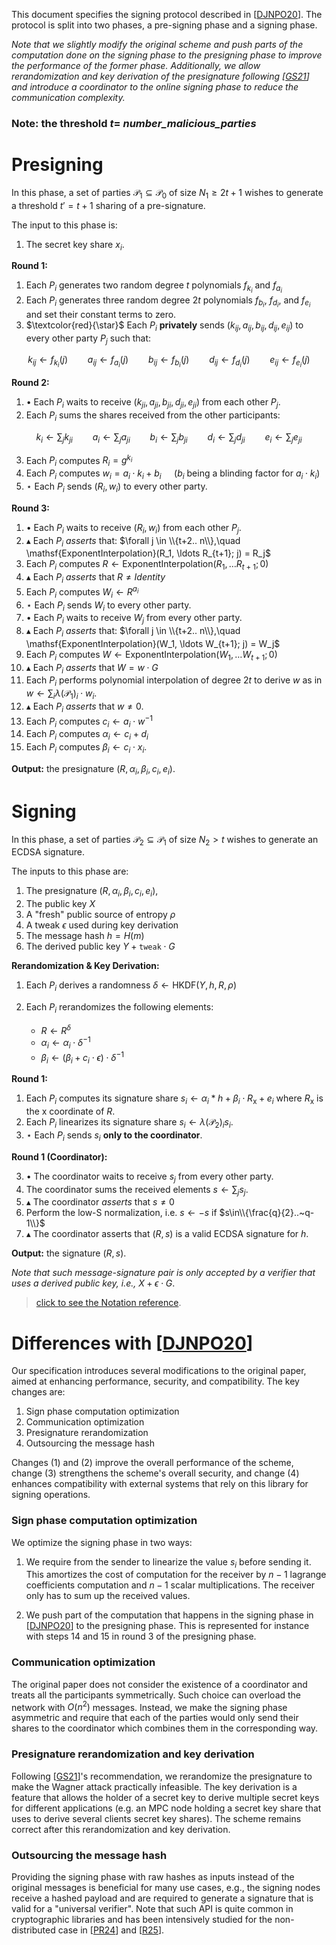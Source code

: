 This document specifies the signing protocol described in [[DJNPO20](https://eprint.iacr.org/2020/501)].
The protocol is split into two phases, a pre-signing phase and a signing phase.

*Note that we slightly modify the original scheme and push parts of the computation done on the signing phase to the presigning phase to improve the performance of the former phase. Additionally, we allow rerandomization and key derivation of the presignature following [[GS21](https://eprint.iacr.org/2021/1330.pdf)] and introduce a coordinator to the online signing phase to reduce the communication complexity.*

### Note: the threshold $t =$ *number_malicious_parties*

# Presigning

In this phase, a set of parties $\mathcal{P}_1 \subseteq \mathcal{P}_0$
of size $N_1 \geq 2t +1$ wishes to generate a threshold $t' = t + 1$ sharing
of a pre-signature.

The input to this phase is:

1) The secret key share $x_i$.

**Round 1:**

1. Each $P_i$ generates two random degree $t$ polynomials $f_{k_i}$ and $f_{a_i}$
2. Each $P_i$ generates three random degree $2t$ polynomials $f_{b_i}$, $f_{d_i}$, and $f_{e_i}$ and set their constant terms to zero.
3. $\textcolor{red}{\star}$ Each $P_i$ **privately** sends
$(k_{ij}, a_{ij}, b_{ij}, d_{ij}, e_{ij})$ to every other party $P_j$ such that:

$$
k_{ij} \gets f_{k_i}(j) \qquad
a_{ij} \gets f_{a_i}(j) \qquad
b_{ij} \gets f_{b_i}(j) \qquad
d_{ij} \gets f_{d_i}(j) \qquad
e_{ij} \gets f_{e_i}(j)
$$

**Round 2:**

1. $\bullet$ Each $P_i$ waits to receive $(k_{ji}, a_{ji}, b_{ji}, d_{ji}, e_{ji})$ from each other $P_j$.
2. Each $P_i$ sums the shares received from the other participants:

$$
k_i \gets \sum_j k_{ji} \qquad
a_i \gets \sum_j a_{ji} \qquad
b_i \gets \sum_j b_{ji} \qquad
d_i \gets \sum_j d_{ji} \qquad
e_i \gets \sum_j e_{ji}
$$

3. Each $P_i$ computes $R_i = g^{k_i}$
4. Each $P_i$ computes $w_i = a_i \cdot k_i + b_i \quad$ ($b_i$ being a blinding factor for $a_i \cdot k_i$)
5. $\star$ Each $P_i$ sends $(R_i, w_i)$ to every other party.

**Round 3:**

1. $\bullet$ Each $P_i$ waits to receive $(R_i, w_i)$ from each other $P_j$.
2. $\blacktriangle$ Each $P_i$ *asserts* that:
$\forall j \in \\{t+2.. n\\},\quad \mathsf{ExponentInterpolation}(R_1, \ldots R_{t+1}; j) =  R_j$
3. Each $P_i$ computes $R \gets \mathsf{ExponentInterpolation}(R_1, \ldots R_{t+1}; 0)$
4. $\blacktriangle$ Each $P_i$ *asserts* that $R \neq Identity$
5. Each $P_i$ computes $W_i \gets R^{a_i}$
6. $\star$ Each $P_i$ sends $W_i$ to every other party.
7. $\bullet$ Each $P_i$ waits to receive $W_j$ from every other party.
8. $\blacktriangle$ Each $P_i$ *asserts* that:
$\forall j \in \\{t+2.. n\\},\quad \mathsf{ExponentInterpolation}(W_1, \ldots W_{t+1}; j) =  W_j$
9. Each $P_i$ computes $W \gets \mathsf{ExponentInterpolation}(W_1, \ldots W_{t+1}; 0)$
10. $\blacktriangle$ Each $P_i$ *asserts* that $W = w\cdot G$
11. Each $P_i$ performs polynomial interpolation of degree $2t$ to derive $w$ as in $w \gets \sum_i \lambda(\mathcal{P}_1)_i \cdot w_i$.
12. $\blacktriangle$ Each $P_i$ *asserts* that $w \neq 0$.
13. Each $P_i$ computes $c_i \gets a_i \cdot w^{-1}$
14. Each $P_i$ computes $\alpha_i \gets c_i+d_i$
15. Each $P_i$ computes $\beta_i \gets c_i \cdot x_i$.

**Output:** the presignature $(R, \alpha_i, \beta_i, c_i, e_i)$.

# Signing

In this phase, a set of parties $\mathcal{P}_2 \subseteq \mathcal{P}_1$
of size $N_2 > t$ wishes to generate an ECDSA signature.

The inputs to this phase are:
1) The presignature $(R, \alpha_i, \beta_i, c_i, e_i)$,
2) The public key $X$
3) A "fresh" public source of entropy $\rho$
4) A tweak $\epsilon$ used during key derivation
5) The message hash $h= H(m)$
6) The derived public key $Y + \texttt{tweak} \cdot G$

**Rerandomization & Key Derivation:**

1. Each $P_i$ derives a randomness $\delta \gets \mathsf{HKDF}(Y, h, R, \rho)$
2. Each $P_i$ rerandomizes the following elements:

    * $R  \gets R^\delta$
    * $\alpha_i \gets \alpha_i \cdot \delta^{-1}$
    * $\beta_i \gets (\beta_i + c_i \cdot \epsilon) \cdot \delta^{-1}$

**Round 1:**

1. Each $P_i$ computes its signature share $s_i \gets \alpha_i * h + \beta_i \cdot R_\mathsf{x} + e_i$ where $R_\mathsf{x}$ is the x coordinate of $R$.
2. Each $P_i$ linearizes its signature share $s_i \gets \lambda(\mathcal{P}_2)_i s_i$.
3. $\star$ Each $P_i$ sends $s_i$ **only to the coordinator**.

**Round 1 (Coordinator):**

3. $\bullet$ The coordinator waits to receive $s_j$ from every other party.
4. The coordinator sums the received elements $s \gets \sum_j s_j$.
5. $\blacktriangle$ The coordinator *asserts* that $s\neq 0$
6. Perform the low-S normalization, i.e. $s \gets -s$ if $s\in\\{\frac{q}{2}..~q-1\\}$
7. $\blacktriangle$ The coordinator asserts that $(R, s)$ is a valid ECDSA signature for $h$.

**Output:** the signature $(R, s)$.

*Note that such message-signature pair is only accepted by a verifier that uses a derived public key, i.e.,* $X + \epsilon\cdot G$.

>  [click to see the Notation reference](../../network_layer.md#documentation-notation).

# Differences with [[DJNPO20](https://eprint.iacr.org/2020/501)]

Our specification introduces several modifications to the original paper, aimed at enhancing performance, security, and compatibility. The key changes are:

1. Sign phase computation optimization
2. Communication optimization
3. Presignature rerandomization
4. Outsourcing the message hash

Changes (1) and (2) improve the overall performance of the scheme, change (3) strengthens the scheme's overall security, and change (4) enhances compatibility with external systems that rely on this library for signing operations.

### Sign phase computation optimization
We optimize the signing phase in two ways:
1. We require from the sender to linearize the value $s_i$ before sending it.
This amortizes the cost of computation for the receiver by $n-1$ lagrange coefficients computation and $n-1$ scalar multiplications.
The receiver only has to sum up the received values.

2. We push part of the computation that happens in the signing phase in [[DJNPO20](https://eprint.iacr.org/2020/501)] to the presigning phase.
This is represented for instance with steps 14 and 15 in round 3 of the presigning phase.

### Communication optimization
The original paper does not consider the existence of a coordinator and treats all the participants symmetrically.
Such choice can overload the network with $O(n^2)$ messages. Instead, we make the signing phase asymmetric and require
that each of the parties would only send their shares to the coordinator which combines them in the corresponding way.

### Presignature rerandomization and key derivation
Following [[GS21](https://eprint.iacr.org/2021/1330.pdf)]'s recommendation, we rerandomize the presignature to make the Wagner attack practically infeasible.
The key derivation is a feature that allows the holder of a secret key to derive multiple secret keys for different applications (e.g. an MPC node holding a secret key share that uses to derive several clients secret key shares).
The scheme remains correct after this rerandomization and key derivation.

### Outsourcing the message hash
Providing the signing phase with raw hashes as inputs instead of the original messages is beneficial for many use cases, e.g., the signing nodes receive a hashed payload and are required to generate a signature that is valid for a "universal verifier". Note that such API is quite common in cryptographic libraries and has been intensively studied for the non-distributed case in [[PR24](https://link.springer.com/chapter/10.1007/978-3-031-57718-5_10)] and [[R25](https://www.research-collection.ethz.ch/bitstream/handle/20.500.11850/729349/uploaded-version.pdf?sequence=1)].

